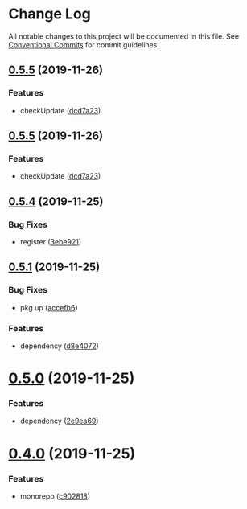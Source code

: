 # Change Log

All notable changes to this project will be documented in this file.
See [Conventional Commits](https://conventionalcommits.org) for commit guidelines.

## [0.5.5](https://github.com/ez-fe/ez/compare/v0.5.4...v0.5.5) (2019-11-26)


### Features

* checkUpdate ([dcd7a23](https://github.com/ez-fe/ez/commit/dcd7a23c904bf681f8adcf2fd79de783600839a2))





## [0.5.5](https://github.com/ez-fe/ez/compare/v0.5.4...v0.5.5) (2019-11-26)


### Features

* checkUpdate ([dcd7a23](https://github.com/ez-fe/ez/commit/dcd7a23c904bf681f8adcf2fd79de783600839a2))





## [0.5.4](https://github.com/ez-fe/ez/compare/v0.5.3...v0.5.4) (2019-11-25)


### Bug Fixes

* register ([3ebe921](https://github.com/ez-fe/ez/commit/3ebe92158e2001eab62dc0530908fb0283ea01d0))





## [0.5.1](https://github.com/ez-fe/ez/compare/v0.5.0...v0.5.1) (2019-11-25)


### Bug Fixes

* pkg up ([accefb6](https://github.com/ez-fe/ez/commit/accefb6f5706f23d0963945d2559739e74531a22))


### Features

* dependency ([d8e4072](https://github.com/ez-fe/ez/commit/d8e40725feedfb9a3aa87597db1a69b7aa4d29fc))





# [0.5.0](https://github.com/ez-fe/ez/compare/v0.4.0...v0.5.0) (2019-11-25)


### Features

* dependency ([2e9ea69](https://github.com/ez-fe/ez/commit/2e9ea697ccd604b5ebba701ad58ba5ca2f634d09))





# [0.4.0](https://github.com/ez-fe/ez/compare/v0.3.0...v0.4.0) (2019-11-25)


### Features

* monorepo ([c902818](https://github.com/ez-fe/ez/commit/c902818d1fde1dfb4096813fd690c625e3b31570))
